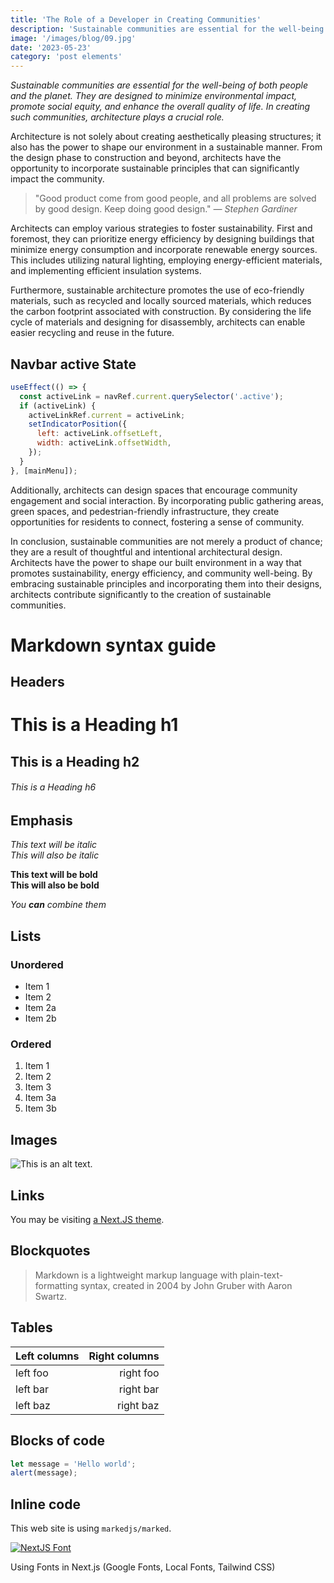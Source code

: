 ```yaml
---
title: 'The Role of a Developer in Creating Communities'
description: 'Sustainable communities are essential for the well-being of both people and the planet'
image: '/images/blog/09.jpg'
date: '2023-05-23'
category: 'post elements'
---
```


_Sustainable communities are essential for the well-being of both people and the planet. They are designed to minimize environmental impact, promote social equity, and enhance the overall quality of life. In creating such communities, architecture plays a crucial role._

Architecture is not solely about creating aesthetically pleasing structures; it also has the power to shape our environment in a sustainable manner. From the design phase to construction and beyond, architects have the opportunity to incorporate sustainable principles that can significantly impact the community.

> "Good product come from good people, and all problems are solved by good design. Keep doing good design."
> <cite>— Stephen Gardiner</cite>

Architects can employ various strategies to foster sustainability. First and foremost, they can prioritize energy efficiency by designing buildings that minimize energy consumption and incorporate renewable energy sources. This includes utilizing natural lighting, employing energy-efficient materials, and implementing efficient insulation systems.

Furthermore, sustainable architecture promotes the use of eco-friendly materials, such as recycled and locally sourced materials, which reduces the carbon footprint associated with construction. By considering the life cycle of materials and designing for disassembly, architects can enable easier recycling and reuse in the future.

## Navbar active State

```javascript
useEffect(() => {
  const activeLink = navRef.current.querySelector('.active');
  if (activeLink) {
    activeLinkRef.current = activeLink;
    setIndicatorPosition({
      left: activeLink.offsetLeft,
      width: activeLink.offsetWidth,
    });
  }
}, [mainMenu]);
```

Additionally, architects can design spaces that encourage community engagement and social interaction. By incorporating public gathering areas, green spaces, and pedestrian-friendly infrastructure, they create opportunities for residents to connect, fostering a sense of community.

In conclusion, sustainable communities are not merely a product of chance; they are a result of thoughtful and intentional architectural design. Architects have the power to shape our built environment in a way that promotes sustainability, energy efficiency, and community well-being. By embracing sustainable principles and incorporating them into their designs, architects contribute significantly to the creation of sustainable communities.

# Markdown syntax guide

## Headers

# This is a Heading h1

## This is a Heading h2

###### This is a Heading h6

## Emphasis

_This text will be italic_  
_This will also be italic_

**This text will be bold**  
**This will also be bold**

_You **can** combine them_

## Lists

### Unordered

- Item 1
- Item 2
- Item 2a
- Item 2b

### Ordered

1. Item 1
1. Item 2
1. Item 3
1. Item 3a
1. Item 3b

## Images

![This is an alt text.](/images/blog/05.jpg 'This is a sample image.')

## Links

You may be visiting [a Next.JS theme](https://themeforest.net/user/platol).

## Blockquotes

> Markdown is a lightweight markup language with plain-text-formatting syntax, created in 2004 by John Gruber with Aaron Swartz.

## Tables

| Left columns | Right columns |
| ------------ | ------------: |
| left foo     |     right foo |
| left bar     |     right bar |
| left baz     |     right baz |

## Blocks of code

```javascript
let message = 'Hello world';
alert(message);
```

## Inline code

This web site is using `markedjs/marked`.

[![NextJS Font](https://img.youtube.com/vi/L8_98i_bMMA/maxresdefault.jpg)](https://www.youtube.com/watch?v=L8_98i_bMMA)

Using Fonts in Next.js (Google Fonts, Local Fonts, Tailwind CSS)
